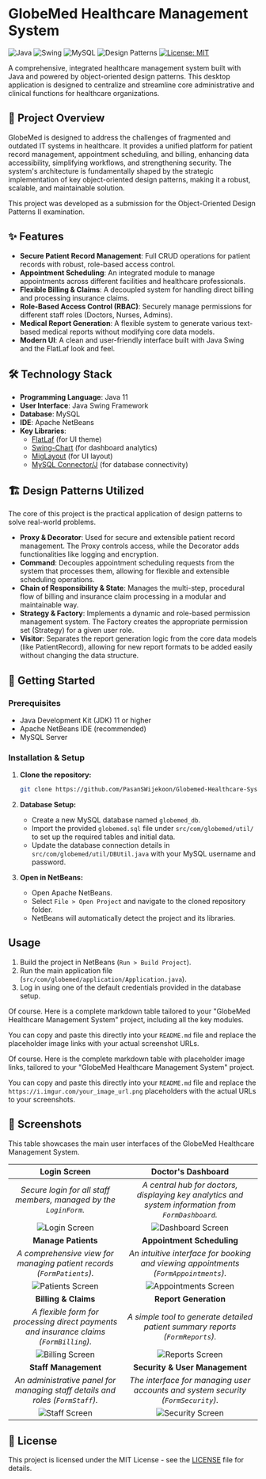 # GlobeMed Healthcare Management System

![Java](https://img.shields.io/badge/Java-11-blue)
![Swing](https://img.shields.io/badge/UI-Java%20Swing-orange)
![MySQL](https://img.shields.io/badge/Database-MySQL-blue)
![Design Patterns](https://img.shields.io/badge/Architecture-Design%20Patterns-brightgreen)
[![License: MIT](https://img.shields.io/badge/License-MIT-yellow.svg)](LICENSE)

A comprehensive, integrated healthcare management system built with Java and powered by object-oriented design patterns. This desktop application is designed to centralize and streamline core administrative and clinical functions for healthcare organizations.

## 📜 Project Overview

GlobeMed is designed to address the challenges of fragmented and outdated IT systems in healthcare. It provides a unified platform for patient record management, appointment scheduling, and billing, enhancing data accessibility, simplifying workflows, and strengthening security. The system's architecture is fundamentally shaped by the strategic implementation of key object-oriented design patterns, making it a robust, scalable, and maintainable solution.

This project was developed as a submission for the Object-Oriented Design Patterns II examination.

## ✨ Features

* **Secure Patient Record Management**: Full CRUD operations for patient records with robust, role-based access control.
* **Appointment Scheduling**: An integrated module to manage appointments across different facilities and healthcare professionals.
* **Flexible Billing & Claims**: A decoupled system for handling direct billing and processing insurance claims.
* **Role-Based Access Control (RBAC)**: Securely manage permissions for different staff roles (Doctors, Nurses, Admins).
* **Medical Report Generation**: A flexible system to generate various text-based medical reports without modifying core data models.
* **Modern UI**: A clean and user-friendly interface built with Java Swing and the FlatLaf look and feel.

## 🛠️ Technology Stack

* **Programming Language**: Java 11
* **User Interface**: Java Swing Framework
* **Database**: MySQL
* **IDE**: Apache NetBeans
* **Key Libraries**:
    * [FlatLaf](https://www.formdev.com/flatlaf/) (for UI theme) 
    * [Swing-Chart](https://github.com/HanSolo/charts) (for dashboard analytics)
    * [MigLayout](http://www.miglayout.com/) (for UI layout)
    * [MySQL Connector/J](https://dev.mysql.com/downloads/connector/j/) (for database connectivity) 

## 🏗️ Design Patterns Utilized

The core of this project is the practical application of design patterns to solve real-world problems.

* **Proxy & Decorator**: Used for secure and extensible patient record management. The Proxy controls access, while the Decorator adds functionalities like logging and encryption. 
* **Command**: Decouples appointment scheduling requests from the system that processes them, allowing for flexible and extensible scheduling operations. 
* **Chain of Responsibility & State**: Manages the multi-step, procedural flow of billing and insurance claim processing in a modular and maintainable way. 
* **Strategy & Factory**: Implements a dynamic and role-based permission management system. The Factory creates the appropriate permission set (Strategy) for a given user role. 
* **Visitor**: Separates the report generation logic from the core data models (like PatientRecord), allowing for new report formats to be added easily without changing the data structure.

## 🚀 Getting Started

### Prerequisites

* Java Development Kit (JDK) 11 or higher
* Apache NetBeans IDE (recommended)
* MySQL Server

### Installation & Setup

1.  **Clone the repository:**
    ```sh
    git clone https://github.com/PasanSWijekoon/Globemed-Healthcare-System.git
    ```
2.  **Database Setup:**
    * Create a new MySQL database named `globemed_db`.
    * Import the provided `globemed.sql` file under `src/com/globemed/util/` to set up the required tables and initial data.
    * Update the database connection details in `src/com/globemed/util/DBUtil.java` with your MySQL username and password.

3.  **Open in NetBeans:**
    * Open Apache NetBeans.
    * Select `File > Open Project` and navigate to the cloned repository folder.
    * NetBeans will automatically detect the project and its libraries.

## Usage

1.  Build the project in NetBeans (`Run > Build Project`).
2.  Run the main application file (`src/com/globemed/application/Application.java`).
3.  Log in using one of the default credentials provided in the database setup.

Of course. Here is a complete markdown table tailored to your "GlobeMed Healthcare Management System" project, including all the key modules.

You can copy and paste this directly into your `README.md` file and replace the placeholder image links with your actual screenshot URLs.

Of course. Here is the complete markdown table with placeholder image links, tailored to your "GlobeMed Healthcare Management System" project.

You can copy and paste this directly into your `README.md` file and replace the `https://i.imgur.com/your_image_url.png` placeholders with the actual URLs to your screenshots.


## 📸 Screenshots

This table showcases the main user interfaces of the GlobeMed Healthcare Management System.

| Login Screen | Doctor's Dashboard |
| :---: | :---: |
| *Secure login for all staff members, managed by the `LoginForm`.* | *A central hub for doctors, displaying key analytics and system information from `FormDashboard`.* |
| ![Login Screen](https://imgur.com/guBiAl0.png) | ![Dashboard Screen](https://i.imgur.com/u4x7EhQ.png) |
| **Manage Patients** | **Appointment Scheduling** |
| *A comprehensive view for managing patient records (`FormPatients`).* | *An intuitive interface for booking and viewing appointments (`FormAppointments`).* |
| ![Patients Screen](https://i.imgur.com/sGjXajD.png) | ![Appointments Screen](https://i.imgur.com/Hb4CFG7.png) |
| **Billing & Claims** | **Report Generation** |
| *A flexible form for processing direct payments and insurance claims (`FormBilling`).* | *A simple tool to generate detailed patient summary reports (`FormReports`).* |
| ![Billing Screen](https://i.imgur.com/WXH0B4z.png) | ![Reports Screen](https://i.imgur.com/Ml1ZquR.png) |
| **Staff Management** | **Security & User Management** |
| *An administrative panel for managing staff details and roles (`FormStaff`).* | *The interface for managing user accounts and system security (`FormSecurity`).* |
| ![Staff Screen](https://i.imgur.com/zZAb9Lg.png) | ![Security Screen](https://i.imgur.com/P7hdeqP.png) |


## 📄 License

This project is licensed under the MIT License - see the [LICENSE](LICENSE) file for details.
